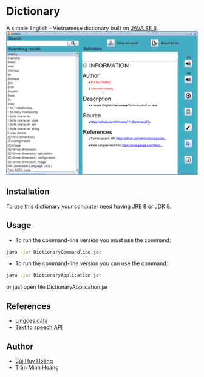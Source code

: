 # Dictionary

 A simple English - Vietnamese dictionary built on [JAVA SE 8](https://www.oracle.com/java/technologies/javase/javase-jdk8-downloads.html).
 ![Demo](https://github.com/bhhhoang171/DictionaryBTL/blob/master/demo.png)

## Installation

To use this dictionary your computer need having [JRE 8](https://www.oracle.com/java/technologies/javase-jre8-downloads.html) or [JDK 8](https://www.oracle.com/java/technologies/javase/javase-jdk8-downloads.html).

## Usage

- To run the command-line version you must use the command:

```bash
java -jar DictionaryCommandline.jar
```
- To run the command-line version you can use the command:
```bash
java -jar DictionaryApplication.jar
```
or just open file DictionaryApplication.jar

## References

- [Lingoes data](https://drive.google.com/file/d/0B4nqOsoZZZrUa1VLenQ5eW13NDA/view?usp=sharing)
- [Text to speech API](https://github.com/wihoho/java-google-translate-text-to-speech)

## Author

- [Bùi Huy Hoàng](https://github.com/bhhhoang171)
- [Trần Minh Hoàng](https://github.com/chnk58hoang)
